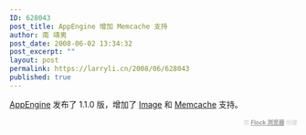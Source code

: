 ```yaml
---
ID: 628043
post_title: AppEngine 增加 Memcache 支持
author: 南 靖男
post_date: 2008-06-02 13:34:32
post_excerpt: ""
layout: post
permalink: https://larryli.cn/2008/06/628043
published: true
---
```

<a href="http://code.google.com/appengine/downloads.html">AppEngine</a> 发布了 1.1.0 版，增加了 <a href="http://code.google.com/appengine/docs/images/">Image</a> 和 <a href="http://code.google.com/appengine/docs/memcache/">Memcache</a> 支持。       <div class="flockcredit" style="text-align: right; color: #CCC; font-size: x-small;">用 <a href="http://www.flock.com/blogged-with-flock" style="color: #999; font-weight: bold;" target="_new" title="Flock Browser">Flock 浏览器</a> 创建</div>